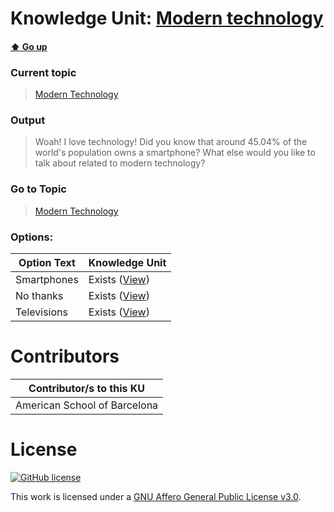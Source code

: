 # Knowledge Unit: [Modern technology](../../knowledge_units/modern-technology/modern-technology.md)

#### [:arrow_up: Go up](../../topics/modern-technology.md)
### Current topic
> [Modern Technology](../../topics/modern-technology.md)
### Output
> Woah! I love technology! Did you know that around 45.04% of the world&#039;s population owns a smartphone? What else would you like to talk about related to modern technology?
### Go to Topic
> [Modern Technology](../../topics/modern-technology.md)

### Options: 

| Option Text | Knowledge Unit |
| - | - |  
| Smartphones  |  Exists ([View](../../knowledge_units/modern-technology/smartphones.md))  |  
| No thanks  |  Exists ([View](../../knowledge_units/modern-technology/no-thanks.md))  |  
| Televisions  |  Exists ([View](../../knowledge_units/modern-technology/televisions.md))  | 

# Contributors

| Contributor/s to this KU |
| - | 
| American School of Barcelona |

# License
[![GitHub license](https://img.shields.io/github/license/inbrainz/cerebro)](https://github.com/inbrainz/cerebro/blob/master/LICENSE)

This work is licensed under a [GNU Affero General Public License v3.0](https://www.gnu.org/licenses/agpl-3.0.txt).